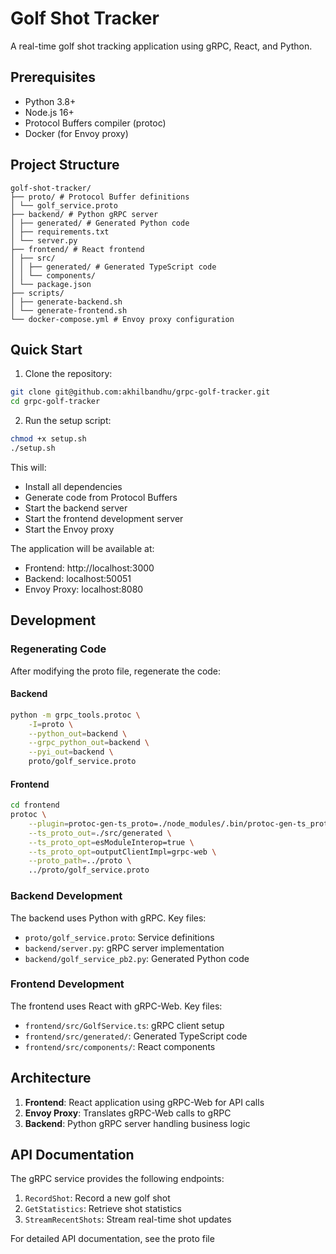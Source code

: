 
# Golf Shot Tracker

A real-time golf shot tracking application using gRPC, React, and Python.

## Prerequisites

- Python 3.8+
- Node.js 16+
- Protocol Buffers compiler (protoc)
- Docker (for Envoy proxy)

## Project Structure
```text
golf-shot-tracker/
├── proto/ # Protocol Buffer definitions
│ └── golf_service.proto
├── backend/ # Python gRPC server
│ ├── generated/ # Generated Python code
│ ├── requirements.txt
│ └── server.py
├── frontend/ # React frontend
│ ├── src/
│ │ ├── generated/ # Generated TypeScript code
│ │ └── components/
│ └── package.json
├── scripts/
│ ├── generate-backend.sh
│ └── generate-frontend.sh
└── docker-compose.yml # Envoy proxy configuration
```

## Quick Start

1. Clone the repository:
```bash
git clone git@github.com:akhilbandhu/grpc-golf-tracker.git
cd grpc-golf-tracker
```
2. Run the setup script:
```bash
chmod +x setup.sh
./setup.sh
```

This will:
- Install all dependencies
- Generate code from Protocol Buffers
- Start the backend server
- Start the frontend development server
- Start the Envoy proxy

The application will be available at:
- Frontend: http://localhost:3000
- Backend: localhost:50051
- Envoy Proxy: localhost:8080

## Development

### Regenerating Code
After modifying the proto file, regenerate the code:

#### Backend
```bash
python -m grpc_tools.protoc \
    -I=proto \
    --python_out=backend \
    --grpc_python_out=backend \
    --pyi_out=backend \
    proto/golf_service.proto
```
#### Frontend
```bash
cd frontend
protoc \
    --plugin=protoc-gen-ts_proto=./node_modules/.bin/protoc-gen-ts_proto \
    --ts_proto_out=./src/generated \
    --ts_proto_opt=esModuleInterop=true \
    --ts_proto_opt=outputClientImpl=grpc-web \
    --proto_path=../proto \
    ../proto/golf_service.proto
```

### Backend Development

The backend uses Python with gRPC. Key files:
- `proto/golf_service.proto`: Service definitions
- `backend/server.py`: gRPC server implementation
- `backend/golf_service_pb2.py`: Generated Python code

### Frontend Development

The frontend uses React with gRPC-Web. Key files:
- `frontend/src/GolfService.ts`: gRPC client setup
- `frontend/src/generated/`: Generated TypeScript code
- `frontend/src/components/`: React components

## Architecture

1. **Frontend**: React application using gRPC-Web for API calls
2. **Envoy Proxy**: Translates gRPC-Web calls to gRPC
3. **Backend**: Python gRPC server handling business logic

## API Documentation

The gRPC service provides the following endpoints:

1. `RecordShot`: Record a new golf shot
2. `GetStatistics`: Retrieve shot statistics
3. `StreamRecentShots`: Stream real-time shot updates

For detailed API documentation, see the proto file